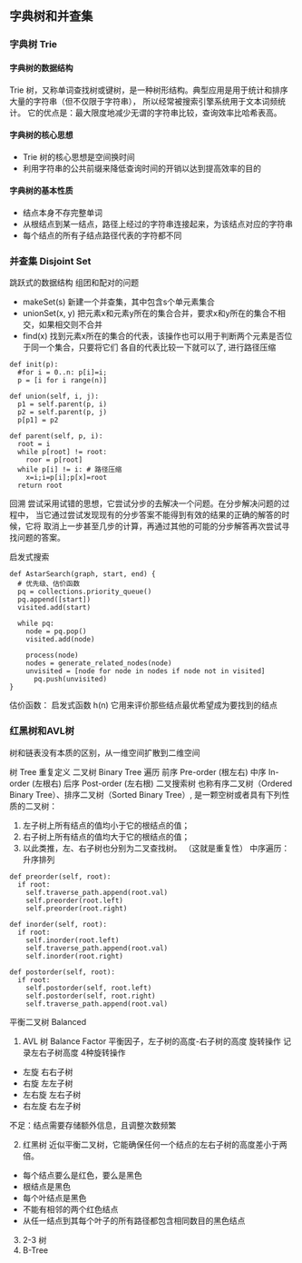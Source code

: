 ## 字典树和并查集
### 字典树 Trie
#### 字典树的数据结构
Trie 树，又称单词查找树或键树，是一种树形结构。典型应用是用于统计和排序大量的字符串（但不仅限于字符串），
所以经常被搜索引擎系统用于文本词频统计。
它的优点是：最大限度地减少无谓的字符串比较，查询效率比哈希表高。
#### 字典树的核心思想
- Trie 树的核心思想是空间换时间
- 利用字符串的公共前缀来降低查询时间的开销以达到提高效率的目的
#### 字典树的基本性质
- 结点本身不存完整单词
- 从根结点到某一结点，路径上经过的字符串连接起来，为该结点对应的字符串
- 每个结点的所有子结点路径代表的字符都不同

### 并查集 Disjoint Set
跳跃式的数据结构
组团和配对的问题
- makeSet(s) 新建一个并查集，其中包含s个单元素集合
- unionSet(x, y) 把元素x和元素y所在的集合合并，要求x和y所在的集合不相交，如果相交则不合并
- find(x) 找到元素x所在的集合的代表，该操作也可以用于判断两个元素是否位于同一个集合，只要将它们
  各自的代表比较一下就可以了, 进行路径压缩
```
def init(p):
  #for i = 0..n: p[i]=i;
  p = [i for i range(n)]
  
def union(self, i, j):
  p1 = self.parent(p, i)
  p2 = self.parent(p, j)
  p[p1] = p2

def parent(self, p, i):
  root = i
  while p[root] != root:
    roor = p[root]
  while p[i] != i: # 路径压缩
    x=i;i=p[i];p[x]=root
  return root
```

回溯
尝试采用试错的思想，它尝试分步的去解决一个问题。在分步解决问题的过程中，
当它通过尝试发现现有的分步答案不能得到有效的结果的正确的解答的时候，它将
取消上一步甚至几步的计算，再通过其他的可能的分步解答再次尝试寻找问题的答案。

启发式搜索
```
def AstarSearch(graph, start, end) {
  # 优先级、估价函数
  pq = collections.priority_queue()
  pq.append([start])
  visited.add(start)
  
  while pq:
    node = pq.pop() 
    visited.add(node)
    
    process(node)
    nodes = generate_related_nodes(node)
    unvisited = [node for node in nodes if node not in visited]
      pq.push(unvisited)
}
```
估价函数：
启发式函数 h(n) 它用来评价那些结点最优希望成为要找到的结点

### 红黑树和AVL树
树和链表没有本质的区别，从一维空间扩散到二维空间

树 Tree  重复定义
二叉树 Binary Tree
遍历 
  前序 Pre-order (根左右) 
  中序 In-order (左根右)
  后序 Post-order (左右根)
二叉搜索树
也称有序二叉树（Ordered Binary Tree）、排序二叉树（Sorted Binary Tree）,
是一颗空树或者具有下列性质的二叉树：
1. 左子树上所有结点的值均小于它的根结点的值；
2. 右子树上所有结点的值均大于它的根结点的值；
3. 以此类推，左、右子树也分别为二叉查找树。 （这就是重复性）
中序遍历：升序排列
```
def preorder(self, root):
  if root:
    self.traverse_path.append(root.val)
    self.preorder(root.left)
    self.preorder(root.right)

def inorder(self, root):
  if root:
    self.inorder(root.left)
    self.traverse_path.append(root.val)
    self.inorder(root.right)

def postorder(self, root):
  if root:
    self.postorder(self, root.left)
    self.postorder(self, root.right)
    self.traverse_path.append(root.val)
```
平衡二叉树 Balanced

1. AVL 树 
  Balance Factor 平衡因子，左子树的高度-右子树的高度
  旋转操作
  记录左右子树高度
4种旋转操作
- 左旋  右右子树
- 右旋  左左子树
- 左右旋  左右子树
- 右左旋  右左子树

不足：结点需要存储额外信息，且调整次数频繁

2. 红黑树
  近似平衡二叉树，它能确保任何一个结点的左右子树的高度差小于两倍。
- 每个结点要么是红色，要么是黑色
- 根结点是黑色
- 每个叶结点是黑色
- 不能有相邻的两个红色结点
- 从任一结点到其每个叶子的所有路径都包含相同数目的黑色结点
3. 2-3 树
4. B-Tree 